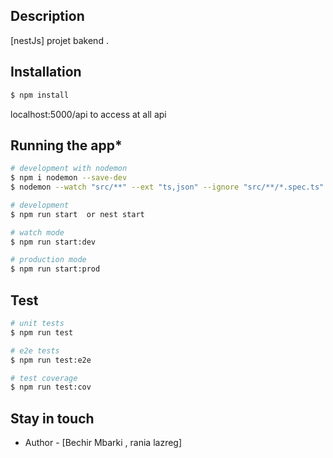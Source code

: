 

## Description

[nestJs] projet bakend .

## Installation

```bash
$ npm install
```
localhost:5000/api  to access at all api 
## Running the app*

```bash
# development with nodemon
$ npm i nodemon --save-dev
$ nodemon --watch "src/**" --ext "ts,json" --ignore "src/**/*.spec.ts" --exec "ts-node src/main.ts"

# development
$ npm run start  or nest start

# watch mode
$ npm run start:dev  

# production mode
$ npm run start:prod
```

## Test

```bash
# unit tests
$ npm run test

# e2e tests
$ npm run test:e2e

# test coverage
$ npm run test:cov
```



## Stay in touch

- Author - [Bechir Mbarki  , rania lazreg]
